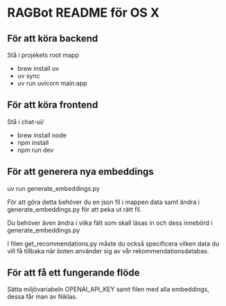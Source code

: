 <h1> RAGBot README för OS X</h1>

<h2>För att köra backend</h2>
<p> Stå i projekets root mapp</p>

* brew install uv
* uv sync
* uv run uvicorn main:app

<h2>För att köra frontend</h2>

<p>Stå i chat-ui/</p>

* brew install node
* npm install
* npm run dev

<h2>För att generera nya embeddings</h2>

<p>uv run generate_embeddings.py</p>
<p>För att göra detta behöver du en json fil i mappen data samt ändra i generate_embeddings.py för att peka ut rätt fil.</p>

<p>Du behöver även ändra i vilka fält som skall läsas in och dess innebörd i generate_embeddings.py</p>

<p>I filen get_recommendations.py måste du också specificera vilken data du vill få tillbaka när boten använder sig av vår rekommendationsdatabas.</p>


<h2>För att få ett fungerande flöde</h2>

<p>Sätta miljövariabeln OPENAI_API_KEY samt filen med alla embeddings, dessa får man av Niklas.</p>